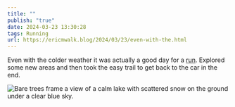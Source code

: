 ```yaml
---
title: ""
publish: "true"
date: 2024-03-23 13:30:28
tags: Running
url: https://ericmwalk.blog/2024/03/23/even-with-the.html
---
```


Even with the colder weather it was actually a good day for a [run](https://strava.com/activities/11023025105). Explored some new areas and then took the easy trail to get back to the car in the end.

![Bare trees frame a view of a calm lake with scattered snow on the ground under a clear blue sky.](https://ericmwalk.blog/uploads/2024/img-8392.jpeg)